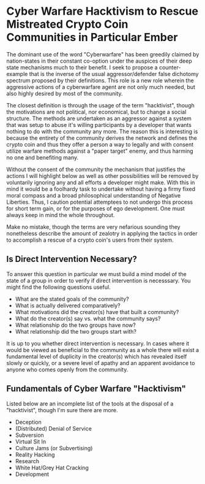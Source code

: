 Cyber Warfare Hacktivism to Rescue Mistreated Crypto Coin Communities in Particular Ember
=========================================================================================

The dominant use of the word "Cyberwarfare" has been greedily claimed by nation-states in their constant co-option under the auspices of their deep state mechanisms much to their benefit. I seek to propose a counter-example that is the inverse of the usual aggressor/defender false dichotomy spectrum proposed by their definitions. This role is a new role wherein the aggressive actions of a cyberwarfare agent are not only much needed, but also highly desired by most of the community.

The closest definition is through the usage of the term "hacktivist", though the motivations are not political, nor economical, but to change a social structure. The methods are undertaken as an aggressor against a system that was setup to abuse it's willing participants by a developer that wants nothing to do with the community any more. The reason this is interesting is because the entirety of the community derives the network and defines the crypto coin and thus they offer a person a way to legally and with consent utilize warfare methods against a "paper target" enemy, and thus harming no one and benefiting many.

Without the consent of the community the mechanism that justifies the actions I will highlight below as well as other possibilities will be removed by voluntarily ignoring any and all efforts a developer might make. With this in mind it would be a foolhardy task to undertake without having a firmy fixed moral compass and a broad philosophical understanding of Negative Liberties. Thus, I caution potential attemptees to not undergo this process for short term gain, or for the purposes of ego development. One must always keep in mind the whole throughout.

Make no mistake, though the terms are very nefarious sounding they nonetheless describe the amount of zealotry in applying the tactics in order to accomplish a rescue of a crypto coin's users from their system.

Is Direct Intervention Necessary?
---------------------------------

To answer this question in particular we must build a mind model of the state of a group in order to verify if direct intervention is necesssary. You might find the following questions useful.

* What are the stated goals of the community?
* What is actually delivered comparatively?
* What motivations did the creator(s) have that built a community?
* What do the creator(s) say vs. what the community says?
* What relationship do the two groups have now?
* What relationship did the two groups start with?

It is up to you whether direct intervention is necessary. In cases where it would be viewed as beneficial to the community as a whole there will exist a fundamental level of duplicity in the creator(s) which has revealed itself slowly or quickly, or a severe level of apathy and an apparent avoidance to anyone who comes openly from the community.

Fundamentals of Cyber Warfare "Hacktivism"
------------------------------------------

Listed below are an incomplete list of the tools at the disposal of a "hacktivist", though I'm sure there are more.

* Deception
* (Distributed) Denial of Service
* Subversion
* Virtual Sit In
* Culture Jams (or Subvertising)
* Reality Hacking
* Research
* White Hat/Grey Hat Cracking
* Development

